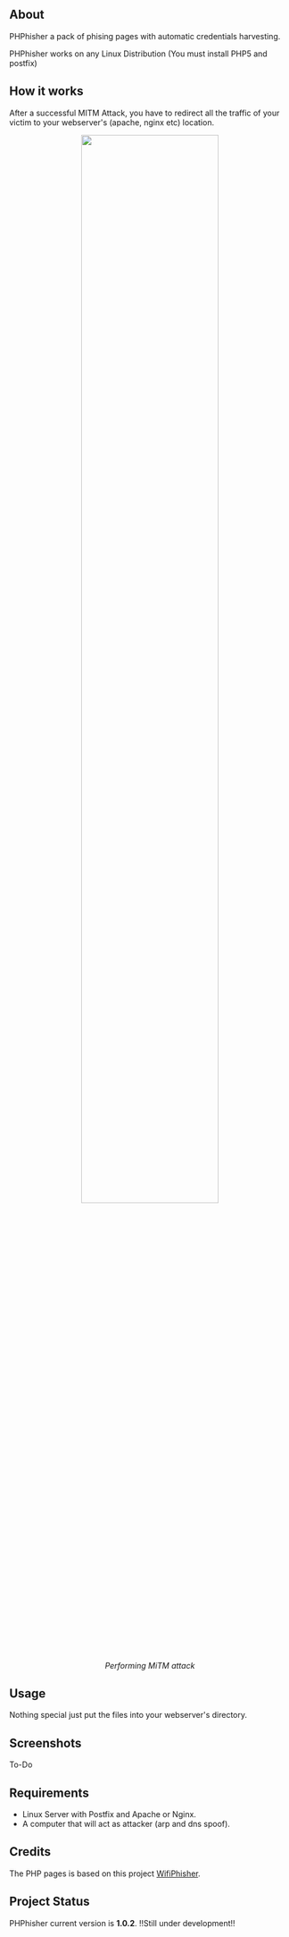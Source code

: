 ## About
PHPhisher a pack of phising pages with automatic credentials harvesting.

PHPhisher works on any Linux Distribution (You must install PHP5 and postfix)

## How it works
After a successful MITM Attack, you have to redirect all the traffic of your victim to your webserver's (apache, nginx etc) location.

<p align="center"><img width="70%" src="https://fak3r.com/2015/owasp-man_in_the_middle.jpg" /><br /><i>Performing MiTM attack</i></p>

## Usage
Nothing special just put the files into your webserver's directory.

## Screenshots
To-Do

## Requirements
* Linux Server with Postfix and Apache or Nginx. 
* A computer that will act as attacker (arp and dns spoof).

## Credits
The PHP pages is based on this project <a
href="https://github.com/sophron/wifiphisher">WifiPhisher</a>. 

## Project Status 
PHPhisher current version is **1.0.2**. !!Still under development!!
